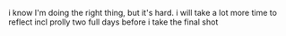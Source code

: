 i know I'm doing the right thing, but it's hard. i will take a lot more time to reflect incl prolly two full days before i take the final shot